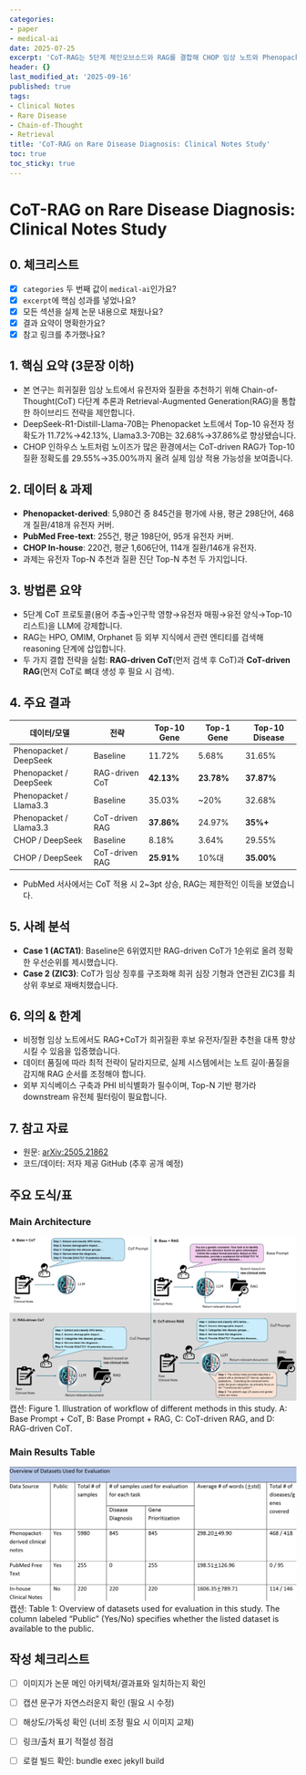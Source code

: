 ```yaml
---
categories:
- paper
- medical-ai
date: 2025-07-25
excerpt: 'CoT-RAG는 5단계 체인오브소드와 RAG를 결합해 CHOP 임상 노트와 Phenopacket, PubMed 서사에서 Top-10 유전자 정확도를 최대 30pt 이상 향상시키고, ACTA1·ZIC3 사례에서 1순위 재배치를 달성합니다.'
header: {}
last_modified_at: '2025-09-16'
published: true
tags:
- Clinical Notes
- Rare Disease
- Chain-of-Thought
- Retrieval
title: 'CoT-RAG on Rare Disease Diagnosis: Clinical Notes Study'
toc: true
toc_sticky: true
---
```

# CoT-RAG on Rare Disease Diagnosis: Clinical Notes Study

## 0. 체크리스트
- [x] `categories` 두 번째 값이 `medical-ai`인가요?
- [x] `excerpt`에 핵심 성과를 넣었나요?
- [x] 모든 섹션을 실제 논문 내용으로 채웠나요?
- [x] 결과 요약이 명확한가요?
- [x] 참고 링크를 추가했나요?

## 1. 핵심 요약 (3문장 이하)
- 본 연구는 희귀질환 임상 노트에서 유전자와 질환을 추천하기 위해 Chain-of-Thought(CoT) 다단계 추론과 Retrieval-Augmented Generation(RAG)을 통합한 하이브리드 전략을 제안합니다.
- DeepSeek-R1-Distill-Llama-70B는 Phenopacket 노트에서 Top-10 유전자 정확도가 11.72%→42.13%, Llama3.3-70B는 32.68%→37.86%로 향상됐습니다.
- CHOP 인하우스 노트처럼 노이즈가 많은 환경에서는 CoT-driven RAG가 Top-10 질환 정확도를 29.55%→35.00%까지 올려 실제 임상 적용 가능성을 보여줍니다.

## 2. 데이터 & 과제
- **Phenopacket-derived**: 5,980건 중 845건을 평가에 사용, 평균 298단어, 468개 질환/418개 유전자 커버.
- **PubMed Free-text**: 255건, 평균 198단어, 95개 유전자 커버.
- **CHOP In-house**: 220건, 평균 1,606단어, 114개 질환/146개 유전자.
- 과제는 유전자 Top-N 추천과 질환 진단 Top-N 추천 두 가지입니다.

## 3. 방법론 요약
- 5단계 CoT 프로토콜(용어 추출→인구학 영향→유전자 매핑→유전 양식→Top-10 리스트)을 LLM에 강제합니다.
- RAG는 HPO, OMIM, Orphanet 등 외부 지식에서 관련 엔티티를 검색해 reasoning 단계에 삽입합니다.
- 두 가지 결합 전략을 실험: **RAG-driven CoT**(먼저 검색 후 CoT)과 **CoT-driven RAG**(먼저 CoT로 뼈대 생성 후 필요 시 검색).

## 4. 주요 결과
| 데이터/모델 | 전략 | Top-10 Gene | Top-1 Gene | Top-10 Disease |
| --- | --- | --- | --- | --- |
| Phenopacket / DeepSeek | Baseline | 11.72% | 5.68% | 31.65% |
| Phenopacket / DeepSeek | RAG-driven CoT | **42.13%** | **23.78%** | **37.87%** |
| Phenopacket / Llama3.3 | Baseline | 35.03% | ~20% | 32.68% |
| Phenopacket / Llama3.3 | CoT-driven RAG | **37.86%** | 24.97% | **35%+** |
| CHOP / DeepSeek | Baseline | 8.18% | 3.64% | 29.55% |
| CHOP / DeepSeek | CoT-driven RAG | **25.91%** | 10%대 | **35.00%** |
- PubMed 서사에서는 CoT 적용 시 2~3pt 상승, RAG는 제한적인 이득을 보였습니다.

## 5. 사례 분석
- **Case 1 (ACTA1)**: Baseline은 6위였지만 RAG-driven CoT가 1순위로 올려 정확한 우선순위를 제시했습니다.
- **Case 2 (ZIC3)**: CoT가 임상 징후를 구조화해 희귀 심장 기형과 연관된 ZIC3를 최상위 후보로 재배치했습니다.

## 6. 의의 & 한계
- 비정형 임상 노트에서도 RAG+CoT가 희귀질환 후보 유전자/질환 추천을 대폭 향상시킬 수 있음을 입증했습니다.
- 데이터 품질에 따라 최적 전략이 달라지므로, 실제 시스템에서는 노트 길이·품질을 감지해 RAG 순서를 조정해야 합니다.
- 외부 지식베이스 구축과 PHI 비식별화가 필수이며, Top-N 기반 평가라 downstream 유전체 필터링이 필요합니다.

## 7. 참고 자료
- 원문: [arXiv:2505.21862](https://arxiv.org/abs/2505.21862)
- 코드/데이터: 저자 제공 GitHub (추후 공개 예정)


## 주요 도식/표

### Main Architecture
![Architecture](/assets/images/paper/CoT-RAG-Rare-Disease-Diagnosis-Clinical-Notes/fig_01.png)
캡션: Figure 1. Illustration of workflow of different methods in this study. A: Base Prompt + CoT, B: Base Prompt + RAG, C: CoT-driven RAG, and D: RAG-driven CoT.

### Main Results Table
![Results](/assets/images/paper/CoT-RAG-Rare-Disease-Diagnosis-Clinical-Notes/table_01.png)
캡션: Table 1: Overview of datasets used for evaluation in this study. The column labeled “Public” (Yes/No) specifies whether the listed dataset is available to the public.

## 작성 체크리스트

- [ ] 이미지가 논문 메인 아키텍처/결과표와 일치하는지 확인
- [ ] 캡션 문구가 자연스러운지 확인 (필요 시 수정)
- [ ] 해상도/가독성 확인 (너비 조정 필요 시 이미지 교체)
- [ ] 링크/출처 표기 적절성 점검
- [ ] 로컬 빌드 확인: bundle exec jekyll build

